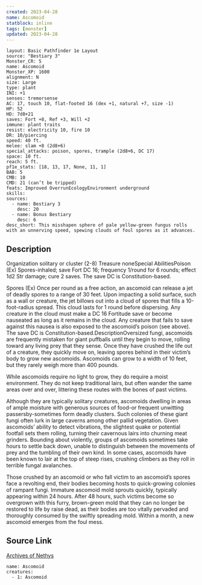 ```yaml
---
created: 2023-04-28
name: Ascomoid
statblock: inline
tags: [monster]
updated: 2023-04-28
---
```

```statblock
layout: Basic Pathfinder 1e Layout
source: "Bestiary 3"
Monster_CR: 5
name: Ascomoid
Monster_XP: 1600
alignment: N
size: Large
type: plant
INI: +1
senses: tremorsense
AC: 17, touch 10, flat-footed 16 (dex +1, natural +7, size -1)
HP: 52
HD: 7d8+21
saves: Fort +8, Ref +3, Will +2
immune: plant traits
resist: electricity 10, fire 10
DR: 10/piercing
speed: 40 ft.
melee: slam +8 (2d8+6)
special_attacks: poison, spores, trample (2d8+6, DC 17)
space: 10 ft.
reach: 5 ft.
pf1e_stats: [18, 13, 17, None, 11, 1]
BAB: 5
CMB: 10
CMD: 21 (can’t be tripped)
feats: Improved OverrunEcologyEnvironment underground
skills: 
sources:
  - name: Bestiary 3
    desc: 20
  - name: Bonus Bestiary
    desc: 6
desc_short: This misshapen sphere of pale yellow-green fungus rolls with an unnerving speed, spewing clouds of foul spores as it advances.
```
## Description
Organization solitary or cluster (2-8)
Treasure noneSpecial AbilitiesPoison (Ex) Spores-inhaled; save Fort DC 16; frequency 1/round for 6 rounds; effect 1d2 Str damage; cure 2 saves. The save DC is Constitution-based.

Spores (Ex) Once per round as a free action, an ascomoid can release a jet of deadly spores to a range of 30 feet. Upon impacting a solid surface, such as a wall or creature, the jet billows out into a cloud of spores that fills a 10-foot-radius spread. This cloud lasts for 1 round before dispersing. Any creature in the cloud must make a DC 16 Fortitude save or become nauseated as long as it remains in the cloud. Any creature that fails to save against this nausea is also exposed to the ascomoid’s poison (see above). The save DC is Constitution-based.DescriptionOversized fungi, ascomoids are frequently mistaken for giant puffballs until they begin to move, rolling toward any living prey that they sense. Once they have crushed the life out of a creature, they quickly move on, leaving spores behind in their victim’s body to grow new ascomoids. Ascomoids can grow to a width of 10 feet, but they rarely weigh more than 400 pounds.

While ascomoids require no light to grow, they do require a moist environment. They do not keep traditional lairs, but often wander the same areas over and over, littering these routes with the bones of past victims.

Although they are typically solitary creatures, ascomoids dwelling in areas of ample moisture with generous sources of food-or frequent unwitting passersby-sometimes form deadly clusters. Such colonies of these giant fungi often lurk in large caverns among other pallid vegetation. Given ascomoids’ ability to detect vibrations, the slightest quake or potential footfall sets them rolling, turning their cavernous lairs into churning meat grinders. Bounding about violently, groups of ascomoids sometimes take hours to settle back down, unable to distinguish between the movements of prey and the tumbling of their own kind. In some cases, ascomoids have been known to lair at the top of steep rises, crushing climbers as they roll in terrible fungal avalanches.

Those crushed by an ascomoid or who fall victim to an ascomoid’s spores face a revolting end, their bodies becoming hosts to quick-growing colonies of rampant fungi. Immature ascomoid mold sprouts quickly, typically appearing within 24 hours. After 48 hours, such victims become so overgrown with this furry, brown-green mold that they can no longer be restored to life by raise dead, as their bodies are too vitally pervaded and thoroughly consumed by the swiftly spreading mold. Within a month, a new ascomoid emerges from the foul mess.
## Source Link
[Archives of Nethys](https://aonprd.com/MonsterDisplay.aspx?ItemName=Ascomoid)
```encounter-table
name: Ascomoid
creatures:
  - 1: Ascomoid
```
